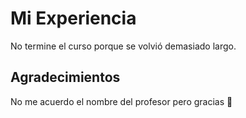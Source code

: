 # Mi Experiencia

No termine el curso porque se volvió demasiado largo.

## Agradecimientos

No me acuerdo el nombre del profesor pero gracias 🚀

